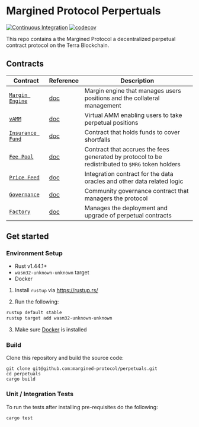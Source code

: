 # Margined Protocol Perpertuals

[![Continuous Integration](https://github.com/margined-protocol/perpetuals/actions/workflows/ci.yml/badge.svg)](https://github.com/margined-protocol/perpetuals/actions/workflows/ci.yml)
[![codecov](https://codecov.io/gh/margined-protocol/perpetuals/branch/main/graph/badge.svg?token=FDMKT04UWK)](https://codecov.io/gh/margined-protocol/perpetuals)


This repo contains a the Margined Protocol a decentralized perpetual contract protocol on the Terra Blockchain.

## Contracts

| Contract                                                | Reference | Description                                                                                           |
| ------------------------------------------------------- | --------- | ----------------------------------------------------------------------------------------------------- |
| [`Margin Engine`](./contracts/margined-engine)          | [doc]()   | Margin engine that manages users positions and the collateral management                              |
| [`vAMM`](./contracts/margined-vamm)                     | [doc]()   | Virtual AMM enabling users to take perpetual positions                                                |
| [`Insurance Fund`](./contracts/margined_insurance_fund) | [doc]()   | Contract that holds funds to cover shortfalls                                                         |
| [`Fee Pool`](./contracts/margined-vamm)                 | [doc]()   | Contract that accrues the fees generated by protocol to be redistributed to `$MRG` token holders      |
| [`Price Feed`](./contracts/margined-price-feed)         | [doc]()   | Integration contract for the data oracles and other data related logic                                |
| [`Governance`](./contracts/margined-price-feed)         | [doc]()   | Community governance contract that managers the protocol                                              |
| [`Factory`](./contracts/margined-price-feed)            | [doc]()   | Manages the deployment and upgrade of perpetual contracts                                             |

## Get started

### Environment Setup

- Rust v1.44.1+
- `wasm32-unknown-unknown` target
- Docker

1. Install `rustup` via https://rustup.rs/

2. Run the following:

```sh
rustup default stable
rustup target add wasm32-unknown-unknown
```

3. Make sure [Docker](https://www.docker.com/) is installed

### Build

Clone this repository and build the source code:
```
git clone git@github.com:margined-protocol/perpetuals.git
cd perpetuals
cargo build
```

### Unit / Integration Tests

To run the tests after installing pre-requisites do the following:

```sh
cargo test
```
